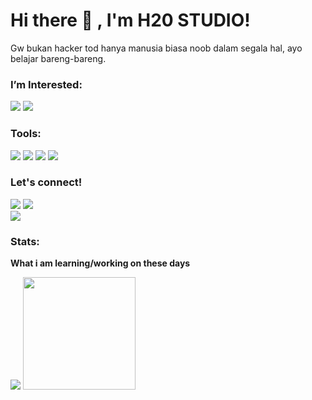 # Hi there 👋 , I'm H20 STUDIO!
Gw bukan hacker tod hanya manusia biasa noob dalam segala hal, ayo belajar bareng-bareng.


### I’m Interested:
<p>
    <img src="https://img.shields.io/badge/Python-v3.7-blue" />
    <img src="https://img.shields.io/badge/PHP-5.3%20--%207.4-blue" />
</p>

### Tools:
<p>
    <img src="https://img.shields.io/badge/Linux-v5.1.3-blue" />
    <img src="https://img.shields.io/badge/Linux-v5.1.3-blue" />
    <img src="https://img.shields.io/badge/Text%20Editor-Visual%20Studio%20Code-blue?&logo=visual%20studio%20code&logoColor=blue" />
    <img src="![Profile views](https://gpvc.arturio.dev/[h20-studio]" />
</p>


### Let's connect!
<p>
    <a href="https://www.youtube.com/c/HendarOfficial1" target="blank"><img src="https://img.shields.io/badge/YOUTUBE%3A-H20%20STUDIO-red" /></a>
    <img src="https://img.shields.io/youtube/channel/subscribers/UCzl4me0YC0wS6CW94Al4wJQ?style=social" /><br>
    <a href="https://wa.me/6285724875555?text=Halo%20gw%20real%20pemilik%20channel%20H20%20STUDIO" target="blank"><img src="https://img.shields.io/badge/Whatsapp-Klik%20untuk%20hubungi%20gw-green" /></a></br>
</p>

### Stats:
 <summary><strong>What i am learning/working on these days</strong></summary>
<p>
    <img src="https://github-readme-stats.vercel.app/api?username=h20-studio&hide=contribs,prs&show_icons=true&hide_border=true&title_color=000" />
    <img src="https://github-readme-stats.vercel.app/api/top-langs/?username=h20-studio&layout=compact" height=180 />
</p>
</details>

